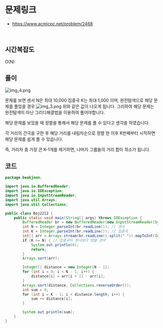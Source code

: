 # 문제링크
* https://www.acmicpc.net/problem/2468

<br>

## 시간복잡도

O(N)

## 풀이
![img_4.png](img_4.png)

문제를 보면 센서 N은 최대 10,000 집중국 K는 최대 1,000 이며, 완전탐색으로 해당 문제를 풀었을 경우
![img_3.png](img_3.png)
위와 같은 값이 나오게 됩니다. 그리하여 해당 문제는 완전탐색이 아닌 그리디해결법을 이용하여 풀어야합니다.

해당 문제를 보았을 때 정렬을 통해서 해당 문제를 풀 수 있다고 생각을 하였습니다.

각 거리의 간극을 구한 후 해당 거리를 내림차순으로 정렬 한 이후 K번째부터 시작하면 해당 문제를 쉽게 풀 수 있습니다.

즉, 거리차 중 가장 큰 K-1개를 제거하면, 나머지 그룹들의 거리 합이 최소가 됩니다.


## 코드
```java
package beakjoon;

import java.io.BufferedReader;
import java.io.IOException;
import java.io.InputStreamReader;
import java.util.Arrays;
import java.util.Collections;

public class Boj2212 {
    public static void main(String[] args) throws IOException {
        BufferedReader br = new BufferedReader(new InputStreamReader(System.in));
        int N = Integer.parseInt(br.readLine()); // 센서
        int K = Integer.parseInt(br.readLine()); // 집중국
        int[] arr = Arrays.stream(br.readLine().split(" ")).mapToInt(Integer::parseInt).toArray();
        if (K >= N) { // 집중국이 센서보다 많을 경우
            System.out.println(0);
            return;
        }
        Arrays.sort(arr);

        Integer[] distance = new Integer[N - 1];
        for (int i = 0; i < N - 1; i++) {
            distance[i] = arr[i + 1] - arr[i];
        }
        Arrays.sort(distance, Collections.reverseOrder());
        int sum = 0;
        for (int i = K - 1; i < distance.length; i++) {
            sum += distance[i];
        }

        System.out.println(sum);
    }
}

```

